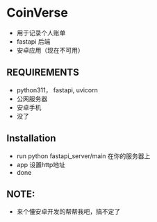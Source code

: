 # CoinVerse
- 用于记录个人账单
- fastapi 后端
- 安卓应用（现在不可用）

## REQUIREMENTS
- python311， fastapi, uvicorn
- 公网服务器
- 安卓手机
- 没了
  
## Installation
- run python fastapi_server/main 在你的服务器上
- app 设置http地址
- done

## NOTE:
- 来个懂安卓开发的帮帮我吧，搞不定了
